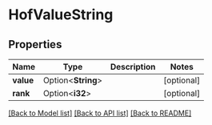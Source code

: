 # HofValueString

## Properties

Name | Type | Description | Notes
------------ | ------------- | ------------- | -------------
**value** | Option<**String**> |  | [optional]
**rank** | Option<**i32**> |  | [optional]

[[Back to Model list]](../README.md#documentation-for-models) [[Back to API list]](../README.md#documentation-for-api-endpoints) [[Back to README]](../README.md)


